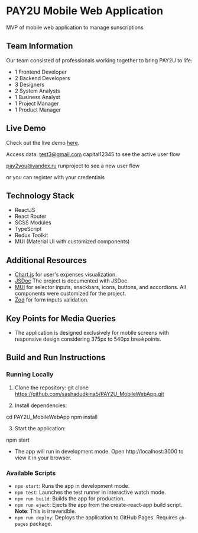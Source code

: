 # PAY2U Mobile Web Application
MVP of mobile web application to manage sunscriptions

## Team Information
Our team consisted of professionals working together to bring PAY2U to life:
- 1 Frontend Developer
- 2 Backend Developers
- 3 Designers
- 2 System Analysts
- 1 Business Analyst
- 1 Project Manager
- 1 Product Manager

## Live Demo
Check out the live demo [here](https://sashadudkina5.github.io/PAY2U_MobileWebApp/#/active/main).

Access data:
test3@gmail.com
capital12345
to see the active user flow

pay2you@yandex.ru
runproject
to see a new user flow

or you can register with your credentials

## Technology Stack
- ReactJS
- React Router
- SCSS Modules
- TypeScript
- Redux Toolkit
- MUI (Material UI with customized components)

## Additional Resources
- [Chart.js](https://www.chartjs.org/) for user's expenses visualization.
- [JSDoc](https://jsdoc.app/) The project is documented with JSDoc.
- [MUI](https://mui.com/material-ui/) for selector inputs, snackbars, icons, buttons, and accordions. All components were customized for the project. 
- [Zod](https://zod.dev/) for form inputs validation.

## Key Points for Media Queries
- The application is designed exclusively for mobile screens with responsive design considering 375px to 540px breakpoints.

## Build and Run Instructions

### Running Locally
1. Clone the repository:
git clone https://github.com/sashadudkina5/PAY2U_MobileWebApp.git

2. Install dependencies:

cd PAY2U_MobileWebApp
npm install

3. Start the application:

npm start

- The app will run in development mode. Open http://localhost:3000 to view it in your browser.

### Available Scripts
- `npm start`: Runs the app in development mode.
- `npm test`: Launches the test runner in interactive watch mode.
- `npm run build`: Builds the app for production.
- `npm run eject`: Ejects the app from the create-react-app build script. **Note**: This is irreversible.
- `npm run deploy`: Deploys the application to GitHub Pages. Requires `gh-pages` package.

